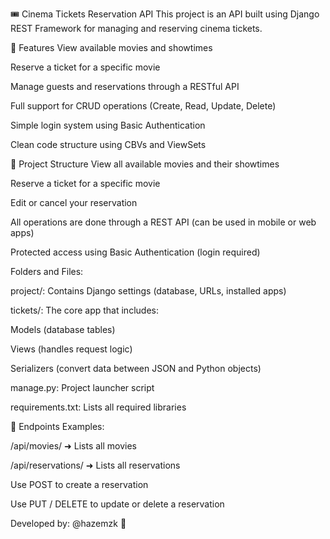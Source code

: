 🎟️ Cinema Tickets Reservation API
This project is an API built using Django REST Framework for managing and reserving cinema tickets.

🚀 Features
View available movies and showtimes

Reserve a ticket for a specific movie

Manage guests and reservations through a RESTful API

Full support for CRUD operations (Create, Read, Update, Delete)

Simple login system using Basic Authentication

Clean code structure using CBVs and ViewSets

📁 Project Structure
View all available movies and their showtimes

Reserve a ticket for a specific movie

Edit or cancel your reservation

All operations are done through a REST API (can be used in mobile or web apps)

Protected access using Basic Authentication (login required)

Folders and Files:

project/: Contains Django settings (database, URLs, installed apps)

tickets/: The core app that includes:

Models (database tables)

Views (handles request logic)

Serializers (convert data between JSON and Python objects)

manage.py: Project launcher script

requirements.txt: Lists all required libraries

📡 Endpoints
Examples:

/api/movies/ ➜ Lists all movies

/api/reservations/ ➜ Lists all reservations

Use POST to create a reservation

Use PUT / DELETE to update or delete a reservation

Developed by:
@hazemzk 🎉
